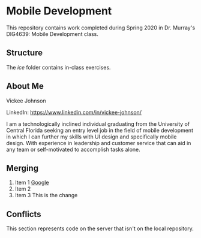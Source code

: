 # Mobile Development
This repository contains work completed during Spring 2020 in Dr. Murray's DIG4639: Mobile Development class.

## Structure
The *ice* folder contains in-class exercises. 

## About Me
Vickee Johnson

LinkedIn: https://www.linkedin.com/in/vickee-johnson/

I am a technologically inclined individual graduating from the University of Central Florida seeking an entry level job in the field of mobile development in which I can further my skills with UI design and specifically mobile design. With experience in leadership and customer service that can aid in any team or self-motivated to accomplish tasks alone.

## Merging
1. Item 1 [Google](http://www.google.com)
1. Item 2
1. Item 3
This is the change

## Conflicts

This section represents code on the server that isn't on the local repository.
